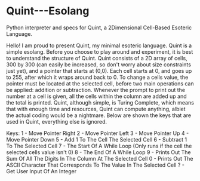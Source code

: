 # Quint---Esolang
Python interpreter and specs for Quint, a 2Dimensional Cell-Based Esoteric Language.

  Hello! I am proud to present Quint, my minimal esoteric language. Quint is a simple esolang. Before you choose to play around and experiment, it is best to understand the structure of Quint. 
Quint consists of a 2D array of cells, 300 by 300 (can easily be increased, so don't worry about size constraints just yet), and a pointer that starts at (0,0). Each cell starts at 0, and goes up
to 255, after which it wraps around back to 0. To change a cells value, the pointer must be located at the selected cell, before two main operations can be applied: addition or subtraction. Whenever 
the prompt to print out the number at a cell is given, all the cells within the column are added up and the total is printed. Quint, although simple, is Turing Complete, which means that with enough 
time and resources, Quint can compute anything, albiet the actual coding would be a nightmare. Below are shown the keys that are used in Quint, everything else is ignored. 


Keys:
1 - Move Pointer Right
2 - Move Pointer Left
3 - Move Pointer Up
4 - Move Pointer Down
5 - Add 1 To The Cell The Selected Cell
6 - Subtract 1 To The Selected Cell
7 - The Start Of A While Loop (Only runs if the cell the selected cells value isn't 0)
8 - The End Of A While Loop
9 - Prints Out The Sum Of All The Digits In The Column At The Selected Cell
0 - Prints Out The ASCII Character That Corresponds To The Value In The Selected Cell
? - Get User Input Of An Integer
